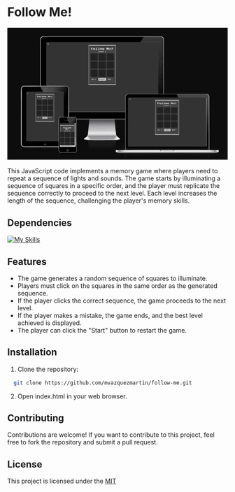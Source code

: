
# Follow Me!

![Follow Me!](/assets/Screenshot.png "Follow Me!")

This JavaScript code implements a memory game where players need to repeat a sequence of lights and sounds. The game starts by illuminating a sequence of squares in a specific order, and the player must replicate the sequence correctly to proceed to the next level. Each level increases the length of the sequence, challenging the player's memory skills.


## Dependencies

[![My Skills](https://skillicons.dev/icons?i=html,css,js)](https://skillicons.dev)
## Features

- The game generates a random sequence of squares to illuminate.
- Players must click on the squares in the same order as the generated sequence.
- If the player clicks the correct sequence, the game proceeds to the next level.
- If the player makes a mistake, the game ends, and the best level achieved is displayed.
- The player can click the "Start" button to restart the game.

## Installation

1. Clone the repository:

```bash
  git clone https://github.com/mvazquezmartin/follow-me.git

```
2. Open index.html in your web browser.    
## Contributing

Contributions are welcome! If you want to contribute to this project, feel free to fork the repository and submit a pull request.


## License

This project is licensed under the [MIT](https://choosealicense.com/licenses/mit/)


